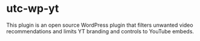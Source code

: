 # utc-wp-yt

This plugin is an open source WordPress plugin that filters unwanted video recommendations and limits YT branding and controls to YouTube embeds.

